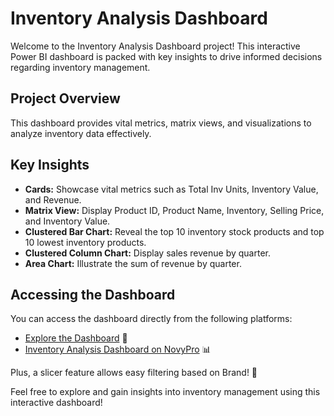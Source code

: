# Inventory Analysis Dashboard

Welcome to the Inventory Analysis Dashboard project! This interactive Power BI dashboard is packed with key insights to drive informed decisions regarding inventory management.

## Project Overview

This dashboard provides vital metrics, matrix views, and visualizations to analyze inventory data effectively.

## Key Insights

-  **Cards:** Showcase vital metrics such as Total Inv Units, Inventory Value, and Revenue.
-  **Matrix View:** Display Product ID, Product Name, Inventory, Selling Price, and Inventory Value.
-  **Clustered Bar Chart:** Reveal the top 10 inventory stock products and top 10 lowest inventory products.
-  **Clustered Column Chart:** Display sales revenue by quarter.
-  **Area Chart:** Illustrate the sum of revenue by quarter.

## Accessing the Dashboard

You can access the dashboard directly from the following platforms:

- [Explore the Dashboard](https://lnkd.in/gQu_aCWG) 📂
- [Inventory Analysis Dashboard on NovyPro](https://lnkd.in/gPhnEsQ8) 📊 

Plus, a slicer feature allows easy filtering based on Brand! 🎉

Feel free to explore and gain insights into inventory management using this interactive dashboard!
